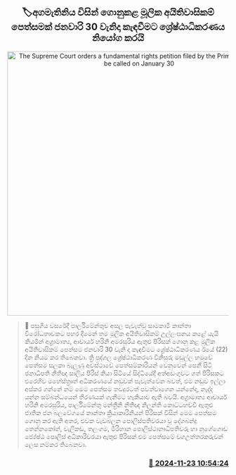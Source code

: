 <p align='center'><b><h2 align='center' title='The Supreme Court orders a fundamental rights petition filed by the Prime Minister to be called on January 30'>🏷අගමැතිනිය විසින් ගොනුකළ මූලික අයිතිවාසිකම් පෙත්සමක් ජනවාරි 30 වැනිදා කැඳවීමට ශ්‍රේෂ්ඨාධිකරණය නියෝග කරයි</h2></b></p>
<p align='center'><img src='https://helakuru.sgp1.cdn.digitaloceanspaces.com/esana/images/lib/court-new-thumb-tt.jpg' width='600' alt='The Supreme Court orders a fundamental rights petition filed by the Prime Minister to be called on January 30'></p>

>📝 පසුගිය වසරේදී පාර්ලිමේන්තුව අසල පැවැත්වූ සාමකාමී කාන්තා විරෝධතාවකට පහර දීමෙන් තම මූලික අයිතිවාසිකම් උල්ලංඝනය කළේ යැයි කියමින් අග්‍රාමාත්‍ය, ආචාර්ය හරිනි අමරසූරිය ඇතුළු පිරිසක් ගොනු කළ මූලික අයිතිවාසිකම් පෙත්සම ජනවාරි 30 වැනි දා කැඳවීමට ශ්‍රේෂ්ඨාධිකරණය ඊයේ (22) දින නියම කර තිබෙනවා.
ත්‍රි පුද්ගල ශ්‍රේෂ්ඨාධිකරණ විනිසුරු මඩුල්ල හමුවේ පෙත්සම සලකා බැලුණු අවස්ථාවේ පෙත්සම්කාරියන් වෙනුවෙන් පෙනී සිටි ජනාධිපති නීතීඥ සාලිය පීරිස් කියා සිටියේ සිද්ධියේදී අත්අඩංගුවට ගත් පිරිසකට එරෙහිව මහේස්ත්‍රාත් අධිකරණයේ නඩුවක් පැවැත්වෙන බවත්, එම නඩුව ඉල්ලා අස්කර ගන්නේ නම් මෙම පෙත්සම තවදුරටත් පවත්වාගෙන යන්නේද, නැද්ද යන්න සම්බන්ධයෙන් තීරණයක් ගැනීමට හැකියාව ඇති බවයි.
අග්‍රාමාත්‍ය ආචාර්ය හරිනි අමරසූරිය, පාර්ලිමේන්තු මන්ත්‍රීනි නීතීඥ නිලන්ති කොට්ටහච්චි ඇතුළු ජාතික ජන බලවේගයේ කාන්තා ක්‍රියාකාරිනියන් පිරිසක් විසින් මෙම පෙත්සම ගොනු කර ඇති අතර, එවක වැඩබලන පොලිස්පතිවරයා වූ දේශබන්දු තෙන්නකෝන්, වැලිකඩ, තලංගම, මිරිහාන පොලිස්ථානාධිපතිවරු හා නුගේගොඩ ජ්‍යේෂ්ඨ පොලිස් අධිකාරිවරයා ඇතුළු පිරිසක් එම පෙත්සමේ වගඋත්තරකරුවන් ලෙස නම්කර තිබෙනවා.


<h3 align='right'><a href='https://www.helakuru.lk/esana/p/105381/'>📅 2024-11-23 10:54:24</a></h3>
